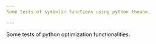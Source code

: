 ```yaml
---
Some tests of symbolic functions using python theano.

---
```

Some tests of python optimization functionalities.

